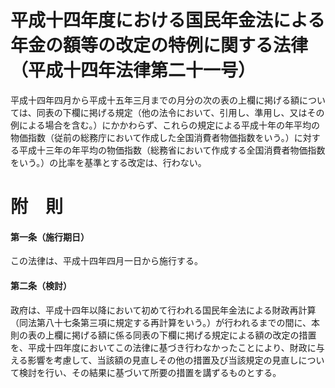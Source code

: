 # 平成十四年度における国民年金法による年金の額等の改定の特例に関する法律（平成十四年法律第二十一号）
平成十四年四月から平成十五年三月までの月分の次の表の上欄に掲げる額については、同表の下欄に掲げる規定（他の法令において、引用し、準用し、又はその例による場合を含む。）にかかわらず、これらの規定による平成十年の年平均の物価指数（従前の総務庁において作成した全国消費者物価指数をいう。）に対する平成十三年の年平均の物価指数（総務省において作成する全国消費者物価指数をいう。）の比率を基準とする改定は、行わない。
# 附　則
#### 第一条（施行期日）
この法律は、平成十四年四月一日から施行する。
#### 第二条（検討）
政府は、平成十四年以降において初めて行われる国民年金法による財政再計算（同法第八十七条第三項に規定する再計算をいう。）が行われるまでの間に、本則の表の上欄に掲げる額に係る同表の下欄に掲げる規定による額の改定の措置を、平成十四年度においてこの法律に基づき行わなかったことにより、財政に与える影響を考慮して、当該額の見直しその他の措置及び当該規定の見直しについて検討を行い、その結果に基づいて所要の措置を講ずるものとする。
